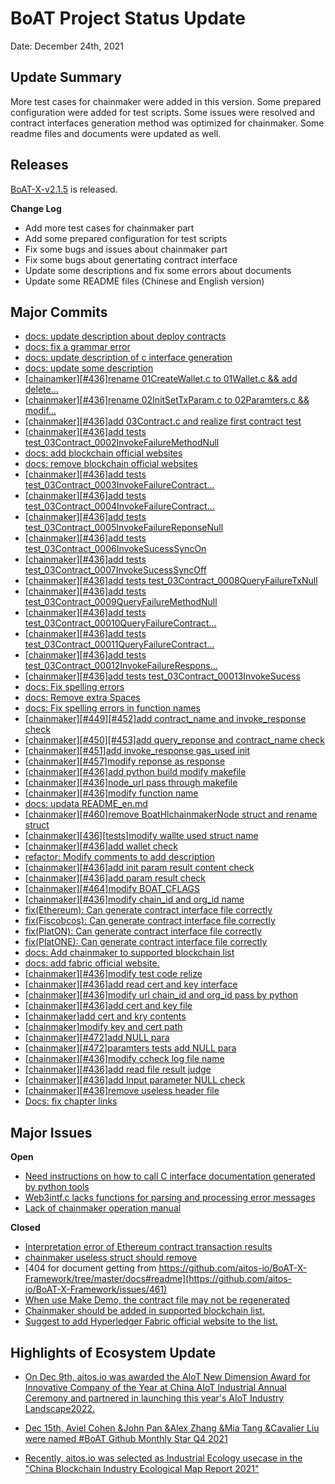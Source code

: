 # BoAT Project Status Update
Date: December 24th, 2021

## Update Summary
More test cases for chainmaker were added in this version. Some prepared configuration were added for test scripts. Some issues were resolved and contract interfaces generation method was optimized for chainmaker. Some readme files and documents were updated as well.

## Releases
[BoAT-X-v2.1.5](https://github.com/aitos-io/BoAT-X-Framework/releases/tag/BoAT-X-v2.1.5) is released.

**Change Log**

- Add more test cases for chainmaker part
- Add some prepared configuration for test scripts
- Fix some bugs and issues about chainmaker part
- Fix some bugs about genertating contract interface
- Update some descriptions and fix some errors about documents
- Update some README files (Chinese and English version)

## Major Commits
* [docs: update description about deploy contracts](https://github.com/aitos-io/BoAT-X-Framework/commit/2a302fa6a2ab982f638c52c41ac81dac7c348be3)
* [docs: fix a grammar error](https://github.com/aitos-io/BoAT-X-Framework/commit/7b3aabe749709004546b04366939fe0eb5b459d5)
* [docs: update description of c interface generation](https://github.com/aitos-io/BoAT-X-Framework/commit/43a46984a4e118990f07a0e6aa7986cdd3990782)
* [docs: update some description](https://github.com/aitos-io/BoAT-X-Framework/commit/454e5d2edcda59de911f1e08e29556dff1eca210)
* [[chainamker\][#436]rename 01CreateWallet.c to 01Wallet.c && add delete…](https://github.com/aitos-io/BoAT-X-Framework/commit/1c65de6b78ea32f7ce40bc3df2cf225a0e3b5d6e)
* [[chainmaker\][#436]rename 02InitSetTxParam.c to 02Paramters.c && modif…](https://github.com/aitos-io/BoAT-X-Framework/commit/3cca49b5834f4f3368d64ba73b4ac5886f807141) 
* [[chainmaker\][#436]add 03Contract.c and realize first contract test](https://github.com/aitos-io/BoAT-X-Framework/commit/4efdedc4436ad43db6807e8c0047995ec736d9fa)
* [[chainmaker\][#436]add tests test_03Contract_0002InvokeFailureMethodNull](https://github.com/aitos-io/BoAT-X-Framework/commit/5f9cabbbc3da71f911f582f933eba2d209256815)
* [docs: add blockchain official websites](https://github.com/aitos-io/BoAT-X-Framework/commit/749258039782dafb762ed94f4a4f51c6db53d574)
* [docs: remove blockchain official websites](https://github.com/aitos-io/BoAT-X-Framework/commit/51a7cf009e5584b1d6e85e4a23d84bf4226f647a)
* [[chainmaker\][#436]add tests test_03Contract_0003InvokeFailureContract…](https://github.com/aitos-io/BoAT-X-Framework/commit/87e91e9586f0146f8b714a49a8dc37a75413a2d1)
* [[chainmaker\][#436]add tests test_03Contract_0004InvokeFailureContract…](https://github.com/aitos-io/BoAT-X-Framework/commit/ea03ae955149d886467f381dd8c0ccceb6e49ef8)
* [[chainmaker\][#436]add tests test_03Contract_0005InvokeFailureReponseNull](https://github.com/aitos-io/BoAT-X-Framework/commit/754cee791d6d496b60dd0d40f09d85bab897f4f6)
* [[chainmaker\][#436]add tests test_03Contract_0006InvokeSucessSyncOn](https://github.com/aitos-io/BoAT-X-Framework/commit/2d2a6794e7b5d3e7d6045b9ef72e87b39dc65d46)
* [[chainmaker\][#436]add tests test_03Contract_0007InvokeSucessSyncOff](https://github.com/aitos-io/BoAT-X-Framework/commit/3a10755c85fc67f4d5323647d1f15f3c52a83f4d)
* [[chainmaker\][#436]add tests test_03Contract_0008QueryFailureTxNull](https://github.com/aitos-io/BoAT-X-Framework/commit/c72cd12163cde3d03e936f8175e66db10f023d47)
* [[chainmaker\][#436]add tests test_03Contract_0009QueryFailureMethodNull](https://github.com/aitos-io/BoAT-X-Framework/commit/90c0e49aad333f7efe302888a43e9194f85c78e6)
* [[chainmaker\][#436]add tests test_03Contract_00010QueryFailureContract…](https://github.com/aitos-io/BoAT-X-Framework/commit/33bb9e4aee59a17f48dd0e27d60eed370ef3c265)
* [[chainmaker\][#436]add tests test_03Contract_00011QueryFailureContract…](https://github.com/aitos-io/BoAT-X-Framework/commit/652eece9537c9bbeee310d2a2e49c316be9b1163)
* [[chainmaker\][#436]add tests test_03Contract_00012InvokeFailureRespons…](https://github.com/aitos-io/BoAT-X-Framework/commit/3d0e95fbdcaca3aa399d625597e15c0dae22840a)
* [[chainmaker\][#436]add tests test_03Contract_00013InvokeSucess](https://github.com/aitos-io/BoAT-X-Framework/commit/d75e560b6bffb7f65138033f0ff97eca9290fcec)
* [docs: Fix spelling errors](https://github.com/aitos-io/BoAT-X-Framework/commit/279c1a1f83520ba440fc02ab3e2ae133f172c82b)
* [docs: Remove extra Spaces](https://github.com/aitos-io/BoAT-X-Framework/commit/c676b2ed590cf983545191641ffa227017fb0a33)
* [docs: Fix spelling errors in function names](https://github.com/aitos-io/BoAT-X-Framework/commit/f95c42ced5753cb73c68632bb954264887e69c3f)
* [[chainmaker\][#449][#452]add contract_name and invoke_response check](https://github.com/aitos-io/BoAT-X-Framework/commit/7bafe462ee34f7d9e5e76455cd2ca267467b8fa3)
* [[chainmaker\][#450][#453]add query_reponse and contract_name check](https://github.com/aitos-io/BoAT-X-Framework/commit/a4eb91ce764a45b98a9e1499a420b0a385132d69)
* [[chainmaker\][#451]add invoke_response gas_used init](https://github.com/aitos-io/BoAT-X-Framework/commit/6a9eaadae42cb2632a6596792346a4b1e5111021)
* [[chainmaker\][#457]modify reponse as response](https://github.com/aitos-io/BoAT-X-Framework/commit/a684e023d2e1b3b308f7d60f394c026b28d5907d)
* [[chainmaker\][#436]add python build modify makefile](https://github.com/aitos-io/BoAT-X-Framework/commit/332c45af629426a64bd1ba66f76a21cf3eeceb15)
* [[chainmaker\][#436]node_url pass through makefile](https://github.com/aitos-io/BoAT-X-Framework/commit/c236eb3a4aae3c7691e4b9b3fef919ddb074b363)
* [[chainmaker\][#436]modify function name](https://github.com/aitos-io/BoAT-X-Framework/commit/1ec7a031a5dfa33927589e16c89797a072f06fee)
* [docs: updata README_en.md](https://github.com/aitos-io/BoAT-X-Framework/commit/d2c3cb78f1eb6f91c72537d72dc005512156b75c)
* [[chainmaker\][#460]remove BoatHlchainmakerNode struct and rename struct](https://github.com/aitos-io/BoAT-X-Framework/commit/310ea126710b5e6282c1d2ffa3a26ee5104946aa)
* [[chainmaker\][436][tests]modify wallte used struct name](https://github.com/aitos-io/BoAT-X-Framework/commit/1650d858d996a75c8162a5d209d5082484f3659b)
* [[chainmaker\][#436]add wallet check](https://github.com/aitos-io/BoAT-X-Framework/commit/22fe9e2a9f2bd7f35e10db4af4df344c57435e3d)
* [refactor: Modify comments to add description](https://github.com/aitos-io/BoAT-X-Framework/commit/3ffdfbc89208e0ad17084dbb2dfb128a66831628)
* [[chainmaker\][#436]add init param result content check](https://github.com/aitos-io/BoAT-X-Framework/commit/9b936311bf7023e331a1e8a035fe9f82bee8f14a)
* [[chainmaker\][#436]add param result check](https://github.com/aitos-io/BoAT-X-Framework/commit/c12316c3f66224651b22009b7fbe5450328e53a7)
* [[chainmaker\][#464]modify BOAT_CFLAGS](https://github.com/aitos-io/BoAT-X-Framework/commit/4afd08afd68e8288b6c151823ec0d988686934a1)
* [[chainmaker\][#436]modify chain_id and org_id name](https://github.com/aitos-io/BoAT-X-Framework/commit/cef11e95f7ca9e98c01114cbc47097bbc1b79148)
* [fix(Ethereum): Can generate contract interface file correctly](https://github.com/aitos-io/BoAT-X-Framework/commit/c1e951bd8408910163cbc04449fe14add5108efc)
* [fix(Fiscobcos): Can generate contract interface file correctly](https://github.com/aitos-io/BoAT-X-Framework/commit/d5cb3932e6353f53e7f9d00998878ec75edd2bc8)
* [fix(PlatON): Can generate contract interface file correctly](https://github.com/aitos-io/BoAT-X-Framework/commit/b262e8b089d0ea6b01b6c05a768972fcefe32390)
* [fix(PlatONE): Can generate contract interface file correctly](https://github.com/aitos-io/BoAT-X-Framework/commit/b78e6fd3f0978caf5c5d482627c6d3197ed2c72c)
* [docs: Add chainmaker to supported blockchain list](https://github.com/aitos-io/BoAT-X-Framework/commit/c891a06ceae448ce50f68b886cb1704b5f20fdef)
* [docs: add fabric official website.](https://github.com/aitos-io/BoAT-X-Framework/commit/04772956f4bb160a7c823053b9a9cf21f1e8dded)
* [[chainmaker\][#436]modify test code relize](https://github.com/aitos-io/BoAT-X-Framework/commit/6c5f51ade8b87d3add057d264bfef5053ddb49e7)
* [[chainmaker\][#436]add read cert and key interface](https://github.com/aitos-io/BoAT-X-Framework/commit/4f8bcf770ad02e7624d9cd0371855baa710343cf)
* [[chainmaker\][#436]modify url chain_id and org_id pass by python](https://github.com/aitos-io/BoAT-X-Framework/commit/aad48c33654971d8f655a588708f71b17c2c7fce)
* [[chainmaker\][#436]add cert and key file](https://github.com/aitos-io/BoAT-X-Framework/commit/2a51ff06ea0cc9a45fafaea39656421f141b0944)
* [[chainmaker\]add cert and kry contents](https://github.com/aitos-io/BoAT-X-Framework/commit/82f386801014a910f3bbcaa09f16dcfdde20f6d3)
* [[chainmaker\]modify key and cert path](https://github.com/aitos-io/BoAT-X-Framework/commit/51f88f6b7a6662aebfac924da25bcf652c44df11)
* [[chainmaker\][#472]add NULL para](https://github.com/aitos-io/BoAT-X-Framework/commit/37ef209451a448c4e946b1b7eefbf6a62ff7149c)
* [[chainmaker\][#472]paramters tests add NULL para](https://github.com/aitos-io/BoAT-X-Framework/commit/50f0bd949938caf85560c0caf2fdd74db0c23dc8)
* [[chainmaker\][#436]modify ccheck log file name](https://github.com/aitos-io/BoAT-X-Framework/commit/b38daa7e398c193157c6bb237db7cc19aa0a0452)
* [[chainmaker\][#436]add read file result judge](https://github.com/aitos-io/BoAT-X-Framework/commit/cd2c20b0f5308d8c6dbd92e19b8ff1600945ff78)
* [[chainmaker\][#436]add Input parameter NULL check](https://github.com/aitos-io/BoAT-X-Framework/commit/26be76c10c67785e02acdf9828a843423a6f4ffd)
* [[chainmaker\][#436]remove useless header file](https://github.com/aitos-io/BoAT-X-Framework/commit/5e677233062e9855c984af2d53493a6542e81df2)
* [Docs: fix chapter links](https://github.com/aitos-io/BoAT-X-Framework/commit/c59a19c1a970aafad8d7c4aad62935e7555a53a6)

## Major Issues

**Open**

- [Need instructions on how to call C interface documentation generated by python tools](https://github.com/aitos-io/BoAT-X-Framework/issues/462)
- [Web3intf.c lacks functions for parsing and processing error messages](https://github.com/aitos-io/BoAT-X-Framework/issues/465)
- [Lack of chainmaker operation manual](https://github.com/aitos-io/BoAT-X-Framework/issues/466)

**Closed**

* [Interpretation error of Ethereum contract transaction results](https://github.com/aitos-io/BoAT-X-Framework/issues/458)
* [chainmaker useless struct should remove](https://github.com/aitos-io/BoAT-X-Framework/issues/460)
* [404 for document getting from https://github.com/aitos-io/BoAT-X-Framework/tree/master/docs#readme](https://github.com/aitos-io/BoAT-X-Framework/issues/461)
* [When use Make Demo, the contract file may not be regenerated](https://github.com/aitos-io/BoAT-X-Framework/issues/463)
* [Chainmaker should be added in supported blockchain list.](https://github.com/aitos-io/BoAT-X-Framework/issues/467)
* [Suggest to add Hyperledger Fabric official website to the list.](https://github.com/aitos-io/BoAT-X-Framework/issues/468)


## Highlights of Ecosystem Update
* [On Dec 9th, aitos.io was awarded the AIoT New Dimension Award for Innovative Company of the Year at China AIoT Industrial Annual Ceremony and partnered in launching this year's AIoT Industry Landscape2022.](https://www.linkedin.com/feed/update/urn:li:activity:6877887470894219264)


* [Dec 15th, Aviel Cohen &John Pan &Alex Zhang &Mia Tang &Cavalier Liu were named #BoAT Github Monthly Star Q4 2021](https://www.linkedin.com/feed/update/urn:li:activity:6879262044097531904)
* [Recently, aitos.io was selected as Industrial Ecology usecase in the "China Blockchain Industry Ecological Map Report 2021"](https://mp.weixin.qq.com/s?__biz=MzI2MDE5NDYzNA==&mid=2247487446&idx=1&sn=bdfc5bedc1970c21936b062bf1db7ffe&chksm=ea6c27f3dd1baee505ca5a6ae3d96b696acbc644d39d65566201850059477a17ee54d0be247e&token=403491896&lang=zh_CN#rd)
